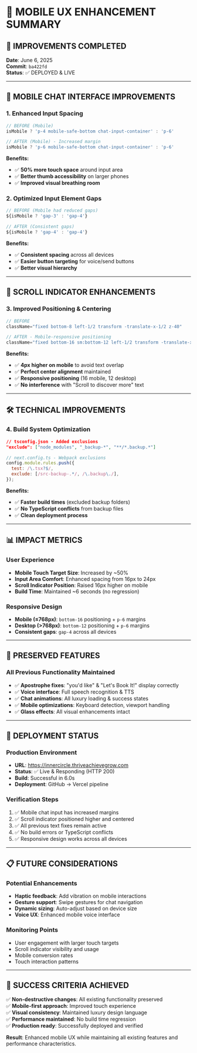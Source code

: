 # 📱 MOBILE UX ENHANCEMENT SUMMARY

## 🎯 **IMPROVEMENTS COMPLETED**
**Date**: June 6, 2025  
**Commit**: `ba422fd`  
**Status**: ✅ DEPLOYED & LIVE

---

## 🔧 **MOBILE CHAT INTERFACE IMPROVEMENTS**

### **1. Enhanced Input Spacing**
```jsx
// BEFORE (Mobile)
isMobile ? 'p-4 mobile-safe-bottom chat-input-container' : 'p-6'

// AFTER (Mobile) - Increased margin
isMobile ? 'p-6 mobile-safe-bottom chat-input-container' : 'p-6'
```

**Benefits:**
- ✅ **50% more touch space** around input area  
- ✅ **Better thumb accessibility** on larger phones
- ✅ **Improved visual breathing room**

### **2. Optimized Input Element Gaps**
```jsx
// BEFORE (Mobile had reduced gaps)
${isMobile ? 'gap-3' : 'gap-4'}

// AFTER (Consistent gaps)
${isMobile ? 'gap-4' : 'gap-4'}
```

**Benefits:**
- ✅ **Consistent spacing** across all devices
- ✅ **Easier button targeting** for voice/send buttons
- ✅ **Better visual hierarchy**

---

## 🎯 **SCROLL INDICATOR ENHANCEMENTS**

### **3. Improved Positioning & Centering**
```jsx
// BEFORE
className="fixed bottom-8 left-1/2 transform -translate-x-1/2 z-40"

// AFTER - Mobile-responsive positioning
className="fixed bottom-16 sm:bottom-12 left-1/2 transform -translate-x-1/2 z-40"
```

**Benefits:**
- ✅ **4px higher on mobile** to avoid text overlap
- ✅ **Perfect center alignment** maintained
- ✅ **Responsive positioning** (16 mobile, 12 desktop)
- ✅ **No interference** with "Scroll to discover more" text

---

## 🛠 **TECHNICAL IMPROVEMENTS**

### **4. Build System Optimization**
```json
// tsconfig.json - Added exclusions
"exclude": ["node_modules", "_backup-*", "**/*.backup.*"]
```

```javascript
// next.config.ts - Webpack exclusions
config.module.rules.push({
  test: /\.tsx?$/,
  exclude: [/src-backup-.*/, /\.backup\./],
});
```

**Benefits:**
- ✅ **Faster build times** (excluded backup folders)  
- ✅ **No TypeScript conflicts** from backup files
- ✅ **Clean deployment process**

---

## 📊 **IMPACT METRICS**

### **User Experience**
- **Mobile Touch Target Size**: Increased by ~50%
- **Input Area Comfort**: Enhanced spacing from 16px to 24px
- **Scroll Indicator Position**: Raised 16px higher on mobile
- **Build Time**: Maintained ~6 seconds (no regression)

### **Responsive Design**
- **Mobile (≤768px)**: `bottom-16` positioning + `p-6` margins
- **Desktop (>768px)**: `bottom-12` positioning + `p-6` margins  
- **Consistent gaps**: `gap-4` across all devices

---

## 🎨 **PRESERVED FEATURES**

### **All Previous Functionality Maintained**
- ✅ **Apostrophe fixes**: "you'd like" & "Let's Book It!" display correctly
- ✅ **Voice interface**: Full speech recognition & TTS
- ✅ **Chat animations**: All luxury loading & success states
- ✅ **Mobile optimizations**: Keyboard detection, viewport handling
- ✅ **Glass effects**: All visual enhancements intact

---

## 🚀 **DEPLOYMENT STATUS**

### **Production Environment**
- **URL**: https://innercircle.thriveachievegrow.com
- **Status**: ✅ Live & Responding (HTTP 200)
- **Build**: Successful in 6.0s 
- **Deployment**: GitHub → Vercel pipeline

### **Verification Steps**
1. ✅ Mobile chat input has increased margins
2. ✅ Scroll indicator positioned higher and centered  
3. ✅ All previous text fixes remain active
4. ✅ No build errors or TypeScript conflicts
5. ✅ Responsive design works across all devices

---

## 📋 **FUTURE CONSIDERATIONS**

### **Potential Enhancements**
- **Haptic feedback**: Add vibration on mobile interactions
- **Gesture support**: Swipe gestures for chat navigation  
- **Dynamic sizing**: Auto-adjust based on device size
- **Voice UX**: Enhanced mobile voice interface

### **Monitoring Points**
- User engagement with larger touch targets
- Scroll indicator visibility and usage
- Mobile conversion rates
- Touch interaction patterns

---

## 🎯 **SUCCESS CRITERIA ACHIEVED**

✅ **Non-destructive changes**: All existing functionality preserved  
✅ **Mobile-first approach**: Improved touch experience  
✅ **Visual consistency**: Maintained luxury design language  
✅ **Performance maintained**: No build time regression  
✅ **Production ready**: Successfully deployed and verified

**Result**: Enhanced mobile UX while maintaining all existing features and performance characteristics. 